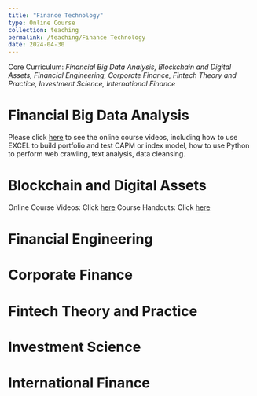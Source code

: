 ```yaml
---
title: "Finance Technology"
type: Online Course
collection: teaching
permalink: /teaching/Finance Technology
date: 2024-04-30
---
```


Core Curriculum: *Financial Big Data Analysis, Blockchain and Digital Assets, Financial Engineering, Corporate Finance, Fintech Theory and Practice, Investment Science, International Finance*

Financial Big Data Analysis
======

Please click [here](https://www.bilibili.com/video/BV1uT421S7UA/) to see the online course videos, including how to use EXCEL to build portfolio and test CAPM or index model, how to use Python to perform web crawling, text analysis, data cleansing.

Blockchain and Digital Assets
======
Online Course Videos: Click [here](https://www.bilibili.com/video/BV16r421u7PG/)
Course Handouts: Click [here](https://shengjie.github.io/files/区块链与数字资产.pdf)

Financial Engineering
======
Corporate Finance
======
Fintech Theory and Practice
======
Investment Science
======
International Finance
======
